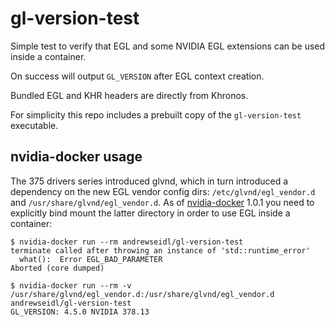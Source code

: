 # gl-version-test

Simple test to verify that EGL and some NVIDIA EGL extensions can be used inside a container.

On success will output `GL_VERSION` after EGL context creation.

Bundled EGL and KHR headers are directly from Khronos.

For simplicity this repo includes a prebuilt copy of the `gl-version-test` executable.

## nvidia-docker usage

The 375 drivers series introduced glvnd, which in turn introduced a dependency on the new EGL vendor config dirs: `/etc/glvnd/egl_vendor.d` and `/usr/share/glvnd/egl_vendor.d`. As of [nvidia-docker](https://github.com/NVIDIA/nvidia-docker) 1.0.1 you need to explicitly bind mount the latter directory in order to use EGL inside a container:

    $ nvidia-docker run --rm andrewseidl/gl-version-test
    terminate called after throwing an instance of 'std::runtime_error'
      what():  Error EGL_BAD_PARAMETER
    Aborted (core dumped)

    $ nvidia-docker run --rm -v /usr/share/glvnd/egl_vendor.d:/usr/share/glvnd/egl_vendor.d andrewseidl/gl-version-test
    GL_VERSION: 4.5.0 NVIDIA 378.13
